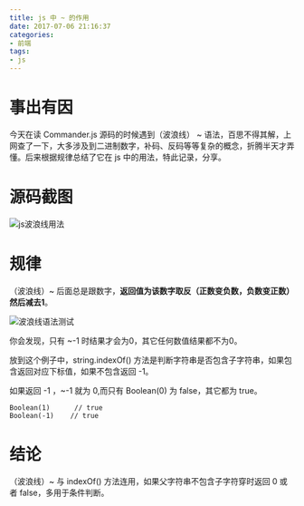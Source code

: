```yaml
---
title: js 中 ~ 的作用
date: 2017-07-06 21:16:37
categories:
- 前端
tags:
- js
---
```


# 事出有因
今天在读 Commander.js 源码的时候遇到（波浪线） ~ 语法，百思不得其解，上网查了一下，大多涉及到二进制数字，补码、反码等等复杂的概念，折腾半天才弄懂。后来根据规律总结了它在 js 中的用法，特此记录，分享。

# 源码截图
![js波浪线用法](https://static.oschina.net/uploads/img/201707/06213307_ryeU.png "js波浪线用法")

# 规律
（波浪线）~ 后面总是跟数字，**返回值为该数字取反（正数变负数，负数变正数）然后减去1**。

![波浪线语法测试](https://static.oschina.net/uploads/img/201707/06214124_5iLr.png "波浪线语法测试")

你会发现，只有 ~-1 时结果才会为0，其它任何数值结果都不为0。

放到这个例子中，string.indexOf() 方法是判断字符串是否包含子字符串，如果包含返回对应下标值，如果不包含返回 -1。

如果返回 -1 ，~-1 就为 0,而只有 Boolean(0) 为 false，其它都为 true。

```
Boolean(1)      // true
Boolean(-1)    // true
```

# 结论
（波浪线）~ 与 indexOf() 方法连用，如果父字符串不包含子字符穿时返回 0 或者 false，多用于条件判断。